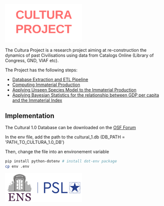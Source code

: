 <img src="images/Cultura 1.0 - cultura_logo.png" width="50%">

The Cultura Project is a research project aiming at re-construction the dynamics of past Civilisations using data from Catalogs Online (Library of Congress, GND, VIAF etc).

The Project has the following steps:

- [Database Extraction and ETL Pipeline](docs/database_description.md)
- [Computing Immaterial Production](docs/immaterial_production.md)
- [Applying Unseen Species Model to the Immaterial Production](docs/unseen_model.md)
- [Applying Bayesian Statistics for the relationship between GDP per capita and the Immaterial Index](docs/bayesian_statistics.md)

## Implementation

The Cultural 1.0 Database can be downloaded on the [OSF Forum](https://osf.io/2euxr/)

In the env file, add the path to the cultural_1.db (DB_PATH = 'PATH_TO_CULTURA_1.0_DB')

Then, change the file into an environement variable

```bash
pip install python-dotenv # install dot-env package
cp env .env
```

<img src="images/log.png" width="50%">

